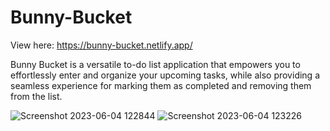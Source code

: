 # Bunny-Bucket

View here: https://bunny-bucket.netlify.app/

Bunny Bucket is a versatile to-do list application that empowers you to effortlessly enter and organize your upcoming tasks, while also providing a seamless experience for marking them as completed and removing them from the list.

![Screenshot 2023-06-04 122844](https://github.com/divyaagrawal261/Planteria/assets/121372068/51623cc3-6a82-46e5-bf74-f218d8c0f8f8)
![Screenshot 2023-06-04 123226](https://github.com/divyaagrawal261/Planteria/assets/121372068/8dbdf72c-97e9-429b-87c1-b812a03ad729)
